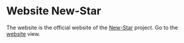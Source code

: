 # Website New-Star

The website is the official website of the [New-Star](https://github.com/Yaro2709/New-Star) project. Go to the [website](https://yaro2709.github.io/New-Star-website/) view.